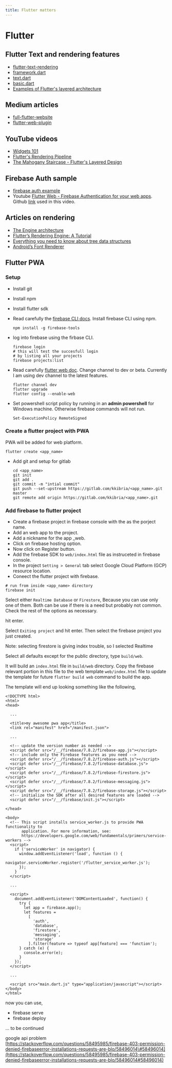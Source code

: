 ```yaml
---
title: Flutter matters
---
```


# Flutter

## Flutter Text and rendering features

* [flutter-text-rendering](https://www.raywenderlich.com/4562681-flutter-text-rendering)
* [framework.dart](https://github.com/flutter/flutter/blob/master/packages/flutter/lib/src/widgets/framework.dart)
* [text.dart](https://github.com/flutter/flutter/blob/master/packages/flutter/lib/src/widgets/text.dart)
* [basic.dart](https://github.com/flutter/flutter/blob/master/packages/flutter/lib/src/widgets/basic.dart)
* [Examples of Flutter's layered architecture](https://github.com/flutter/flutter/tree/master/examples/layers)

## Medium articles

* [full-flutter-website](https://medium.com/flutter-community/more-than-a-flutter-web-app-is-a-full-flutter-website-c6bb210b1f16)
* [flutter-web-plugin](https://medium.com/flutter/how-to-write-a-flutter-web-plugin-5e26c689ea1)

## YouTube videos

* [Widgets 101](https://www.youtube.com/watch?v=CXedqMlLo7M)
* [Flutter's Rendering Pipeline](https://www.youtube.com/watch?v=UUfXWzp0-DU)
* [The Mahogany Staircase - Flutter's Layered Design](https://www.youtube.com/watch?v=dkyY9WCGMi0)
  
## Firebase Auth sample

* [firebase auth example](https://github.com/FirebaseExtended/flutterfire/tree/master/packages/firebase_auth/firebase_auth/example)
* Youtube [Flutter Web - Firebase Authentication for your web apps](https://youtu.be/qtJU5T0tF-M).
  Github [link](https://github.com/rajayogan/flutterweb-firebaseauth) used in this video.

## Articles on rendering

* [The Engine architecture](https://github.com/flutter/flutter/wiki/The-Engine-architecture)
* [Flutter’s Rendering Engine: A Tutorial ](https://medium.com/saugo360/flutters-rendering-engine-a-tutorial-part-1-e9eff68b825d)
* [Everything you need to know about tree data structures](https://www.freecodecamp.org/news/all-you-need-to-know-about-tree-data-structures-bceacb85490c/)
* [Android’s Font Renderer](https://medium.com/@romainguy/androids-font-renderer-c368bbde87d9)

## Flutter PWA

### Setup

* Install git
* Install npm
* Install flutter sdk
* Read carefully the [firebase CLI docs](https://firebase.google.com/docs/cli). Install firebase CLI using npm.

  ```text
  npm install -g firebase-tools
  ```

* log into firebase using the firbase CLI.

  ```text
  firebase login
  # this will test the succesfull login
  # by listing all your projects
  firebase projects:list
  ```

* Read carefully [flutter web doc](https://flutter.dev/docs/get-started/web). Change channel to dev or beta. Currently I am using dev channel to the latest features.

  ```text
  flutter channel dev
  flutter upgrade
  flutter config --enable-web
  ```

* Set powershell script policy by running in an **admin powershell** for Windows machine. Otherwise firebase commands will not run.

  ```text
  Set-ExecutionPolicy RemoteSigned
  ```

### Create a flutter project with PWA

PWA will be added for web platform.

```text
flutter create <app_name>
```

* Add git and setup for gitlab

  ```text
  cd <app_name>
  git init
  git add .
  git commit -m "intial commit"
  git push --set-upstream https://gitlab.com/kkibria/<app_name>.git master
  git remote add origin https://gitlab.com/kkibria/<app_name>.git
  ```

### Add firebase to flutter project

* Create a firebase project in firebase console with the  as the porject name.
* Add an web app to the project.
* Add a nickname for the app \_web.
* Click on firebase hosting option.
* Now click on Register button.
* Add the firebase SDK to `web/index.html` file as instruceted in firebase console.
* In the project `Setting > General` tab select Google Cloud Platform \(GCP\) resource location.
* Coneect the flutter project with firebase.

```text
# run from inside <app_name> directory
firebase init
```

Select either `Realtime Database` or `Firestore`, Because you can use only one of them. Both can be use if there is a need but probably not common. Check the rest of the options as necessary.



hit enter.

Select `Exiting project` and hit enter. Then select the firebase project you just created.

Note: selecting firestore is giving index trouble, so I selected Realtime

Select all defaults except for the public directory, type `build/web`.

It will build an `index.html` file in `build/web` directory. Copy the firebase relevant portion in this file to the web template `web/index.html` file to update the template for future `flutter build web` command to build the app.

The template will end up looking something like the following,

```text
<!DOCTYPE html>
<html>
<head>

  ...

  <title>my awesome pwa app</title>
  <link rel="manifest" href="/manifest.json">

  ...

  <!-- update the version number as needed -->
  <script defer src="/__/firebase/7.8.2/firebase-app.js"></script>
  <!-- include only the Firebase features as you need -->
  <script defer src="/__/firebase/7.8.2/firebase-auth.js"></script>
  <script defer src="/__/firebase/7.8.2/firebase-database.js"></script>
  <script defer src="/__/firebase/7.8.2/firebase-firestore.js"></script>
  <script defer src="/__/firebase/7.8.2/firebase-messaging.js"></script>
  <script defer src="/__/firebase/7.8.2/firebase-storage.js"></script>
  <!-- initialize the SDK after all desired features are loaded -->
  <script defer src="/__/firebase/init.js"></script>

</head>

<body>
  <!-- This script installs service_worker.js to provide PWA functionality to
       application. For more information, see:
       https://developers.google.com/web/fundamentals/primers/service-workers -->
  <script>
    if ('serviceWorker' in navigator) {
      window.addEventListener('load', function () {
        navigator.serviceWorker.register('/flutter_service_worker.js');
      });
    }
  </script>

  ...

  <script>
    document.addEventListener('DOMContentLoaded', function() {
      try {
        let app = firebase.app();
        let features = 
          [
            'auth', 
            'database',
            'firestore', 
            'messaging', 
            'storage'
          ].filter(feature => typeof app[feature] === 'function');
      } catch (e) {
        console.error(e);
      }
    });
  </script>

  ...

  <script src="main.dart.js" type="application/javascript"></script>
</body>
</html>
```

now you can use,

* firebase serve
* firebase deploy

... to be continued

google api problem [https://stackoverflow.com/questions/58495985/firebase-403-permission-denied-firebaseerror-installations-requests-are-blo/58496014\#58496014](https://stackoverflow.com/questions/58495985/firebase-403-permission-denied-firebaseerror-installations-requests-are-blo/58496014#58496014)

